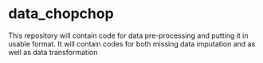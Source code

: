 # data_chopchop
This repository will contain code for data pre-processing and putting it in usable format. It will contain codes for both missing data imputation and as well as data transformation
